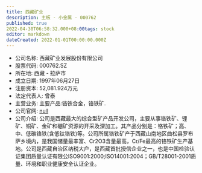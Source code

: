```yaml
---
title: 西藏矿业
description: 主板 - 小金属 - 000762
published: true
2022-04-30T06:58:32.000+08:00tags: stock
editor: markdown
dateCreated: 2022-01-01T00:00:00.000Z
---
```


- 公司名称: 西藏矿业发展股份有限公司
- 股票代码: 000762.SZ
- 所在地: 西藏 - 拉萨市
- 成立日期: 1997年06月27日
- 注册资本: 52,081.924万元
- 法定代表人: 曾泰
- 主营业务: 主要产品:铬铁合金，铬铁矿.
- 公司官网: [null](null)
- 公司介绍: 公司是西藏最大的综合型矿产品开发公司，主要从事铬铁矿、锂矿、铜矿、金矿和硼矿资源的开采及深加工。其产品分别是：铬铁矿；高、中、低碳铬铁(含低钛铬铁)等。公司所属铬铁矿产于西藏山南地区曲松县罗布萨乡境内，是我国储量最丰富、Cr2O3含量最高，Cr/Fe最高的铬铁矿生产基地。公司是西藏自治区纳税大户，是西藏首批授信企业之一，也是中国检验认证集团质量认证有限公ISO9001:2000;ISO14001:2004；GB/T28001-2001质量、环境和职业健康安全认证企业。


